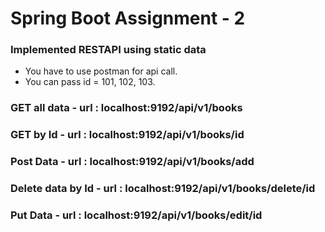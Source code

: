 # Spring Boot Assignment - 2

### Implemented RESTAPI using static data

- You have to use postman for api call. 
- You can pass id = 101, 102, 103.

### GET all data - url : localhost:9192/api/v1/books

### GET by Id - url : localhost:9192/api/v1/books/id

### Post Data - url : localhost:9192/api/v1/books/add

### Delete data by Id - url : localhost:9192/api/v1/books/delete/id

### Put Data - url : localhost:9192/api/v1/books/edit/id

